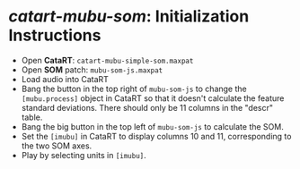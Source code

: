 # _catart-mubu-som_: Initialization Instructions

- Open **CataRT**: `catart-mubu-simple-som.maxpat`
- Open **SOM** patch: `mubu-som-js.maxpat`
- Load audio into CataRT
- Bang the button in the top right of `mubu-som-js` to change the `[mubu.process]` object in CataRT so that it doesn't calculate the feature standard deviations. There should only be 11 columns in the "descr" table.
- Bang the big button in the top left of `mubu-som-js` to calculate the SOM.
- Set the `[imubu]` in CataRT to display columns 10 and 11, corresponding to the two SOM axes.
- Play by selecting units in `[imubu]`.
